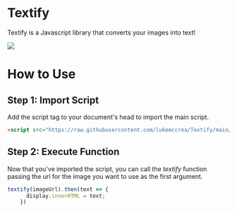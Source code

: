 # Textify
Textify is a Javascript library that converts your images into text!

<image src="https://github.com/lukemccrea/Textify/blob/main/documentation/textifyExample.png?raw=true">

# How to Use

## Step 1: Import Script

Add the script tag to your document's head to import the main script.
```html
<script src="https://raw.githubusercontent.com/lukemccrea/Textify/main/main.min.js"></script>
```

## Step 2: Execute Function

Now that you've imported the script, you can call the *textify* function passing the url for the image you want to use as the first argument.

```javascript
textify(imageUrl).then(text => {
      display.innerHTML = text;
    })
```
